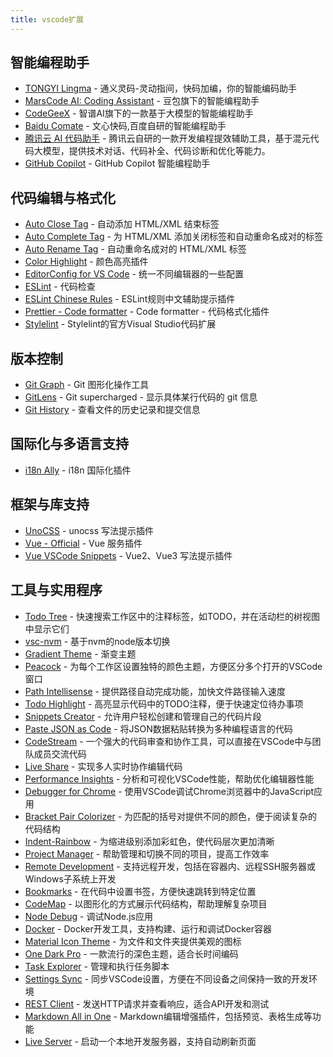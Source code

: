 ```yaml
---
title: vscode扩展
---
```


## 智能编程助手
- [TONGYI Lingma](https://marketplace.visualstudio.com/items?itemName=Alibaba-Cloud.tongyi-lingma) - 通义灵码-灵动指间，快码加编，你的智能编码助手
- [MarsCode AI: Coding Assistant](https://marketplace.visualstudio.com/items?itemName=MarsCode.marscode-extension) - 豆包旗下的智能编程助手
- [CodeGeeX](https://marketplace.visualstudio.com/items?itemName=AMiner.codegeex) - 智谱AI旗下的一款基于大模型的智能编程助手
- [Baidu Comate](https://marketplace.visualstudio.com/items?itemName=BaiduComate.comate) - 文心快码,百度自研的智能编程助手
- [腾讯云 AI 代码助手](https://marketplace.visualstudio.com/items?itemName=Tencent-Cloud.coding-copilot) - 腾讯云自研的一款开发编程提效辅助工具，基于混元代码大模型，提供技术对话、代码补全、代码诊断和优化等能力。
- [GitHub Copilot](https://marketplace.visualstudio.com/items?itemName=GitHub.copilot) - GitHub Copilot 智能编程助手

## 代码编辑与格式化
- [Auto Close Tag](https://marketplace.visualstudio.com/items?itemName=formulahendry.auto-close-tag) - 自动添加 HTML/XML 结束标签
- [Auto Complete Tag](https://marketplace.visualstudio.com/items?itemName=formulahendry.auto-complete-tag) - 为 HTML/XML 添加关闭标签和自动重命名成对的标签
- [Auto Rename Tag](https://marketplace.visualstudio.com/items?itemName=formulahendry.auto-rename-tag) - 自动重命名成对的 HTML/XML 标签
- [Color Highlight](https://marketplace.visualstudio.com/items?itemName=naumovs.color-highlight) - 颜色高亮插件
- [EditorConfig for VS Code](https://marketplace.visualstudio.com/items?itemName=EditorConfig.EditorConfig) - 统一不同编辑器的一些配置
- [ESLint](https://marketplace.visualstudio.com/items?itemName=dbaeumer.vscode-eslint) - 代码检查
- [ESLint Chinese Rules](https://marketplace.visualstudio.com/items?itemName=maggie.eslint-rules-zh-plugin) - ESLint规则中文辅助提示插件
- [Prettier - Code formatter](https://marketplace.visualstudio.com/items?itemName=esbenp.prettier-vscode) - Code formatter - 代码格式化插件
- [Stylelint](https://marketplace.visualstudio.com/items?itemName=stylelint.vscode-stylelint) - Stylelint的官方Visual Studio代码扩展

## 版本控制
- [Git Graph](https://marketplace.visualstudio.com/items?itemName=mhutchie.git-graph) - Git 图形化操作工具
- [GitLens](https://marketplace.visualstudio.com/items?itemName=eamodio.gitlens) - Git supercharged - 显示具体某行代码的 git 信息
- [Git History](https://marketplace.visualstudio.com/items?itemName=donjayamanne.githistory) - 查看文件的历史记录和提交信息

## 国际化与多语言支持
- [i18n Ally](https://marketplace.visualstudio.com/items?itemName=lokalise.i18n-ally) - i18n 国际化插件

## 框架与库支持
- [UnoCSS](https://marketplace.visualstudio.com/items?itemName=antfu.unocss) - unocss 写法提示插件
- [Vue - Official](https://marketplace.visualstudio.com/items?itemName=Vue.volar) - Vue 服务插件
- [Vue VSCode Snippets](https://marketplace.visualstudio.com/items?itemName=sdras.vue-vscode-snippets) - Vue2、Vue3 写法提示插件


## 工具与实用程序
- [Todo Tree](https://marketplace.visualstudio.com/items?itemName=Gruntfuggly.todo-tree) - 快速搜索工作区中的注释标签，如TODO，并在活动栏的树视图中显示它们
- [vsc-nvm](https://marketplace.visualstudio.com/items?itemName=henrynguyen5-vsc.vsc-nvm) - 基于nvm的node版本切换
- [Gradient Theme](https://marketplace.visualstudio.com/items?itemName=shaobeichen.gradient-theme) - 渐变主题
- [Peacock](https://marketplace.visualstudio.com/items?itemName=johnpapa.vscode-peacock) - 为每个工作区设置独特的颜色主题，方便区分多个打开的VSCode窗口
- [Path Intellisense](https://marketplace.visualstudio.com/items?itemName=christian-kohler.path-intellisense) - 提供路径自动完成功能，加快文件路径输入速度
- [Todo Highlight](https://marketplace.visualstudio.com/items?itemName=wayou.vscode-todo-highlight) - 高亮显示代码中的TODO注释，便于快速定位待办事项
- [Snippets Creator](https://marketplace.visualstudio.com/items?itemName=nikitaKunevich.snippet-creator) - 允许用户轻松创建和管理自己的代码片段
- [Paste JSON as Code](https://marketplace.visualstudio.com/items?itemName=quicktype.quicktype) - 将JSON数据粘贴转换为多种编程语言的代码
- [CodeStream](https://marketplace.visualstudio.com/items?itemName=CodeStream.codestream) - 一个强大的代码审查和协作工具，可以直接在VSCode中与团队成员交流代码
- [Live Share](https://marketplace.visualstudio.com/items?itemName=MS-vsliveshare.vsliveshare) - 实现多人实时协作编辑代码
- [Performance Insights](https://marketplace.visualstudio.com/items?itemName=ms-vscode.vscode-profile-viewer) - 分析和可视化VSCode性能，帮助优化编辑器性能
- [Debugger for Chrome](https://marketplace.visualstudio.com/items?itemName=msjsdiag.debugger-for-chrome) - 使用VSCode调试Chrome浏览器中的JavaScript应用
- [Bracket Pair Colorizer](https://marketplace.visualstudio.com/items?itemName=CoenraadS.bracket-pair-colorizer) - 为匹配的括号对提供不同的颜色，便于阅读复杂的代码结构
- [Indent-Rainbow](https://marketplace.visualstudio.com/items?itemName=oderwat.indent-rainbow) - 为缩进级别添加彩虹色，使代码层次更加清晰
- [Project Manager](https://marketplace.visualstudio.com/items?itemName=alefragnani.project-manager) - 帮助管理和切换不同的项目，提高工作效率
- [Remote Development](https://marketplace.visualstudio.com/items?itemName=ms-vscode-remote.vscode-remote-extensionpack) - 支持远程开发，包括在容器内、远程SSH服务器或Windows子系统上开发
- [Bookmarks](https://marketplace.visualstudio.com/items?itemName=alefragnani.bookmarks) - 在代码中设置书签，方便快速跳转到特定位置
- [CodeMap](https://marketplace.visualstudio.com/items?itemName=kisstkondoros.vscode-codemap) - 以图形化的方式展示代码结构，帮助理解复杂项目
- [Node Debug](https://marketplace.visualstudio.com/items?itemName=ms-vscode.node-debug2) - 调试Node.js应用
- [Docker](https://marketplace.visualstudio.com/items?itemName=ms-azuretools.vscode-docker) - Docker开发工具，支持构建、运行和调试Docker容器
- [Material Icon Theme](https://marketplace.visualstudio.com/items?itemName=PKief.material-icon-theme) - 为文件和文件夹提供美观的图标
- [One Dark Pro](https://marketplace.visualstudio.com/items?itemName=zhuangtongfa.Material-theme) - 一款流行的深色主题，适合长时间编码
- [Task Explorer](https://marketplace.visualstudio.com/items?itemName=matiasgarciaisaia.tasks) - 管理和执行任务脚本
- [Settings Sync](https://marketplace.visualstudio.com/items?itemName=Shan.code-settings-sync) - 同步VSCode设置，方便在不同设备之间保持一致的开发环境
- [REST Client](https://marketplace.visualstudio.com/items?itemName=humao.rest-client) - 发送HTTP请求并查看响应，适合API开发和测试
- [Markdown All in One](https://marketplace.visualstudio.com/items?itemName=yzhang.markdown-all-in-one) - Markdown编辑增强插件，包括预览、表格生成等功能
- [Live Server](https://marketplace.visualstudio.com/items?itemName=ritwickdey.LiveServer) - 启动一个本地开发服务器，支持自动刷新页面
